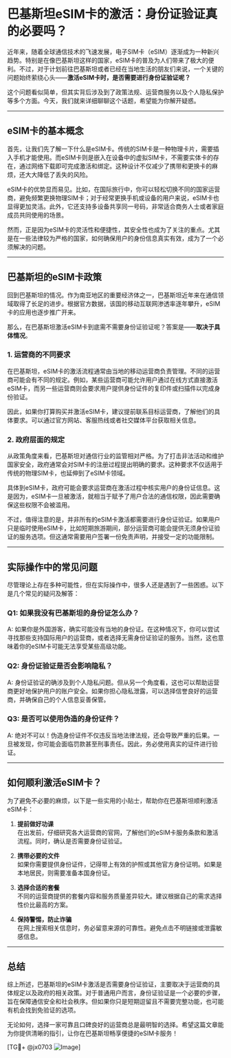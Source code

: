 # 巴基斯坦eSIM卡的激活：身份证验证真的必要吗？

近年来，随着全球通信技术的飞速发展，电子SIM卡（eSIM）逐渐成为一种新兴趋势。特别是在像巴基斯坦这样的国家，eSIM卡的普及为人们带来了极大的便利。不过，对于计划前往巴基斯坦或者已经在当地生活的朋友们来说，一个关键的问题始终萦绕心头——**激活eSIM卡时，是否需要进行身份证验证呢？**

这个问题看似简单，但其实背后涉及到了政策法规、运营商服务以及个人隐私保护等多个方面。今天，我们就来详细聊聊这个话题，希望能为你解开疑惑。

---

## eSIM卡的基本概念

首先，让我们先了解一下什么是eSIM卡。传统的SIM卡是一种物理卡片，需要插入手机才能使用。而eSIM卡则是嵌入在设备中的虚拟SIM卡，不需要实体卡的存在，通过网络下载即可完成激活和绑定。这种设计不仅减少了携带和更换卡的麻烦，还大大降低了丢失的风险。

eSIM卡的优势显而易见。比如，在国际旅行中，你可以轻松切换不同的国家运营商，避免频繁更换物理SIM卡；对于经常更换手机或设备的用户来说，eSIM卡也显得更加灵活。此外，它还支持多设备共享同一号码，非常适合商务人士或者家庭成员共同使用的场景。

然而，正是因为eSIM卡的灵活性和便捷性，其安全性也成为了关注的重点。尤其是在一些法律较为严格的国家，如何确保用户的身份信息真实有效，成为了一个必须解决的问题。

---

## 巴基斯坦的eSIM卡政策

回到巴基斯坦的情况。作为南亚地区的重要经济体之一，巴基斯坦近年来在通信领域取得了长足的进步。根据官方数据，该国的移动互联网渗透率逐年攀升，eSIM卡的应用也逐步推广开来。

那么，在巴基斯坦激活eSIM卡到底需不需要身份证验证呢？答案是——**取决于具体情况**。

### 1. **运营商的不同要求**
在巴基斯坦，eSIM卡的激活流程通常由当地的移动运营商负责管理。不同的运营商可能会有不同的规定。例如，某些运营商可能允许用户通过在线方式直接激活eSIM卡，而另一些运营商则会要求用户提供身份证件的复印件或扫描件以完成身份验证。

因此，如果你打算购买并激活eSIM卡，建议提前联系目标运营商，了解他们的具体要求。可以通过官方网站、客服热线或者社交媒体平台获取相关信息。

### 2. **政府层面的规定**
从政策角度来看，巴基斯坦对通信行业的监管相对严格。为了打击非法活动和维护国家安全，政府通常会对SIM卡的注册过程提出明确的要求。这种要求不仅适用于传统的物理SIM卡，也延伸到了eSIM卡领域。

具体到eSIM卡，政府可能会要求运营商在激活过程中核实用户的身份证信息。这是因为，eSIM卡一旦被激活，就相当于赋予了用户合法的通信权限，因此需要确保这些权限不会被滥用。

不过，值得注意的是，并非所有的eSIM卡激活都需要进行身份证验证。如果用户只是临时使用eSIM卡，比如短期旅游期间，部分运营商可能会提供无须身份证验证的服务选项。但这通常需要用户签署一份免责声明，并接受一定的功能限制。

---

## 实际操作中的常见问题

尽管理论上存在多种可能性，但在实际操作中，很多人还是遇到了一些困惑。以下是几个常见的疑问及解答：

### Q1: 如果我没有巴基斯坦的身份证怎么办？
A: 如果你是外国游客，确实可能没有当地的身份证。在这种情况下，你可以尝试寻找那些支持国际用户的运营商，或者选择无需身份证验证的服务。当然，这也意味着你的eSIM卡可能无法享受某些高级功能。

### Q2: 身份证验证是否会影响隐私？
A: 身份证验证的确涉及到个人隐私问题。但从另一个角度看，这也可以帮助运营商更好地保护用户的账户安全。如果你担心隐私泄露，可以选择信誉良好的运营商，并确保自己的个人信息妥善保管。

### Q3: 是否可以使用伪造的身份证件？
A: 绝对不可以！伪造身份证件不仅违反当地法律法规，还会导致严重的后果。一旦被发现，你可能会面临罚款甚至刑事责任。因此，务必使用真实的证件进行验证。

---

## 如何顺利激活eSIM卡？

为了避免不必要的麻烦，以下是一些实用的小贴士，帮助你在巴基斯坦顺利激活eSIM卡：

1. **提前做好功课**  
   在出发前，仔细研究各大运营商的官网，了解他们的eSIM卡服务条款和激活流程。同时，确认是否需要身份证验证。

2. **携带必要的文件**  
   如果你需要提供身份证件，记得带上有效的护照或其他官方身份证明。如果是本地居民，则需要准备本国身份证。

3. **选择合适的套餐**  
   不同的运营商提供的套餐内容和服务质量差异较大。建议根据自己的需求选择性价比最高的方案。

4. **保持警惕，防止诈骗**  
   在网上搜索相关信息时，务必留意来源的可靠性。避免点击不明链接或泄露敏感信息。

---

## 总结

综上所述，巴基斯坦的eSIM卡激活是否需要身份证验证，主要取决于运营商的具体规定以及政府的相关政策。对于普通用户而言，身份证验证是一个必要的步骤，旨在保障通信安全和社会秩序。但如果你只是短期逗留且不需要完整功能，也可能有机会找到免验证的选项。

无论如何，选择一家可靠且口碑良好的运营商总是最明智的选择。希望这篇文章能为你提供清晰的指引，让你在巴基斯坦畅享便捷的eSIM卡服务！

[TG💪+ @jx0703 ![Image](https://github.com/user-attachments/assets/dbca1d08-cadb-493c-b0ec-ad6f7a83f270)]